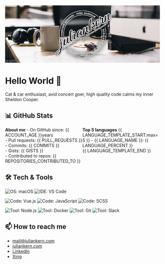 [![Header](https://raw.githubusercontent.com/Keyes/Keyes/master/title_image.jpg "Header")](https://juliankern.com/)

# Hello World 👋

Cat & car enthusiast, avid concert goer, high quality code calms my inner Sheldon Cooper. 

## 📊 GitHub Stats
<div style="overflow:hidden;">
  <div style="width: 50%;float: left;">
    <strong>About me</strong>
    - On GitHub since: {{ ACCOUNT_AGE }}years<br />
    - Pull requests: {{ PULL_REQUESTS }}<br />
    - Commits: {{ COMMITS }}<br />
    - Gists: {{ GISTS }}<br />
    - Contributed to repos: {{ REPOSITORIES_CONTRIBUTED_TO }}
  </div>
  <div style="width: 50%;float: left;">
    <strong>Top 5 languages</strong>
    {{ LANGUAGE_TEMPLATE_START:max=5 }}
      - {{ LANGUAGE_NAME }}: {{ LANGUAGE_PERCENT }}<br />
    {{ LANGUAGE_TEMPLATE_END }}
  </div>
</div>

## 🛠 Tech & Tools

![OS: macOS](https://img.shields.io/badge/OS-macOS-d46363?style=for-the-badge&logo=apple&logoColor=fff)
![IDE: VS Code](https://img.shields.io/badge/IDE-VS%20Code-d46363?style=for-the-badge&logo=visual-studio-code&logoColor=fff)

![Code: Vue.js](https://img.shields.io/badge/Code-Vue.js-d46363?style=for-the-badge&logo=vue.js&logoColor=fff)
![Code: JavaScript](https://img.shields.io/badge/Code-JavaScript-d46363?style=for-the-badge&logo=javascript&logoColor=fff)
![Code: SCSS](https://img.shields.io/badge/Code-SCSS-d46363?style=for-the-badge&logo=sass&logoColor=fff)

![Tool: Node.js](https://img.shields.io/badge/Tool-Node.js-d46363?style=for-the-badge&logo=node.js&logoColor=fff)
![Tool: Docker](https://img.shields.io/badge/Tool-Docker-d46363?style=for-the-badge&logo=docker&logoColor=fff)
![Tool: Git](https://img.shields.io/badge/Tool-Git-d46363?style=for-the-badge&logo=git&logoColor=fff)
![Tool: Slack](https://img.shields.io/badge/Tool-Slack-d46363?style=for-the-badge&logo=slack&logoColor=fff)

## 📫 How to reach me
- [mail@juliankern.com](mailto:mail@juliankern.com)
- [juliankern.com](https://juliankern.com)
- [LinkedIn](http://linkedin.com/in/juliankerncom)
- [Xing](https://www.xing.com/profile/Julian_Kern4)


<!--
**Keyes/Keyes** is a ✨ _special_ ✨ repository because its `README.md` (this file) appears on your GitHub profile.

Here are some ideas to get you started:

- 🔭 I’m currently working on ...
- 🌱 I’m currently learning ...
- 👯 I’m looking to collaborate on ...
- 🤔 I’m looking for help with ...
- 💬 Ask me about ...
- 📫 How to reach me: ...
- 😄 Pronouns: ...
- ⚡ Fun fact: ...
-->
